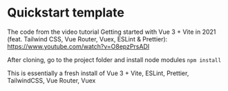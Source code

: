 # Quickstart template
The code from the video tutorial Getting started with Vue 3 + Vite in 2021 (feat. Tailwind CSS, Vue Router, Vuex, ESLint & Prettier): https://www.youtube.com/watch?v=O8epzPrsADI

After cloning, go to the project folder and install node modules
`npm install`

This is essentially a fresh install of Vue 3 + Vite, ESLint, Prettier, TailwindCSS, Vue Router, Vuex
